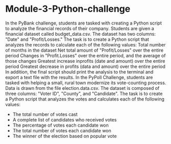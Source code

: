 # Module-3-Python-challenge
In the PyBank challenge, students are tasked with creating a Python script to analyze the financial records of their company. Students are given a financial dataset called budget_data.csv. The dataset has two columns: "Date" and "Profit/Losses."
The task is to create a Python script that analyzes the records to calculate each of the following values:
  Total number of months in the dataset
  Net total amount of "Profit/Losses" over the entire period
  Changes in "Profit.Losses" over the entire period, and the average of those changes
  Greatest increase inprofits (date and amount) over the entire period
  Greatest decrease in profits (data and amount) over the entire period
In addition, the final script should print the analysis to the terminal and export a text file with the results.
In the PyPoll Challenge, students are tasked with helping a small, rural town modernize its vote-counting process.
Data is drawn from the file election.data.csv. 
The dataset is composed of three columns: "Voter ID", "County", and "Candidate". 
The task is to create a Python script that analyzes the votes and calculates each of the following values:  
* The total number of votes cast
* A complete list of candidates who received votes
* The percentage of votes each candidate won
* The total number of votes each candidate won
* The winner of the election based on popular vote
